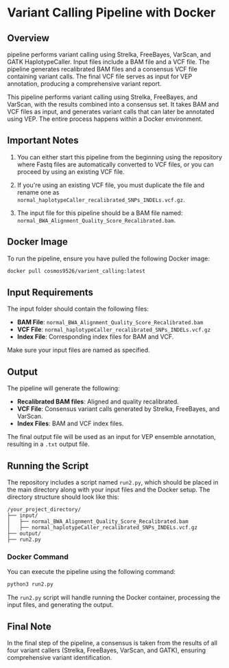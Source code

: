 
# Variant Calling Pipeline with Docker
## Overview
 pipeline performs variant calling using Strelka, FreeBayes, VarScan, and GATK HaplotypeCaller. Input files include a BAM file and a VCF file. The pipeline generates recalibrated BAM files and a consensus VCF file containing variant calls. The final VCF file serves as input for VEP annotation, producing a comprehensive variant report.



This pipeline performs variant calling using Strelka, FreeBayes, and VarScan, with the results combined into a consensus set. It takes BAM and VCF files as input, and generates variant calls that can later be annotated using VEP. The entire process happens within a Docker environment.

## Important Notes

1. You can either start this pipeline from the beginning using the repository where Fastq files are automatically converted to VCF files, or you can proceed by using an existing VCF file.
   
2. If you're using an existing VCF file, you must duplicate the file and rename one as `normal_haplotypeCaller_recalibrated_SNPs_INDELs.vcf.gz`.

3. The input file for this pipeline should be a BAM file named:  
   `normal_BWA_Alignment_Quality_Score_Recalibrated.bam`.

## Docker Image

To run the pipeline, ensure you have pulled the following Docker image:

```bash
docker pull cosmos9526/varient_calling:latest
```

## Input Requirements

The input folder should contain the following files:

- **BAM File**: `normal_BWA_Alignment_Quality_Score_Recalibrated.bam`
- **VCF File**: `normal_haplotypeCaller_recalibrated_SNPs_INDELs.vcf.gz`
- **Index File**: Corresponding index files for BAM and VCF.

Make sure your input files are named as specified.

## Output

The pipeline will generate the following:

- **Recalibrated BAM files**: Aligned and quality recalibrated.
- **VCF File**: Consensus variant calls generated by Strelka, FreeBayes, and VarScan.
- **Index Files**: BAM and VCF index files.

The final output file will be used as an input for VEP ensemble annotation, resulting in a `.txt` output file.

## Running the Script

The repository includes a script named `run2.py`, which should be placed in the main directory along with your input files and the Docker setup. The directory structure should look like this:

```
/your_project_directory/
├── input/
│   ├── normal_BWA_Alignment_Quality_Score_Recalibrated.bam
│   ├── normal_haplotypeCaller_recalibrated_SNPs_INDELs.vcf.gz
├── output/
├── run2.py
```

### Docker Command

You can execute the pipeline using the following command:

```bash
python3 run2.py
```

The `run2.py` script will handle running the Docker container, processing the input files, and generating the output.

## Final Note

In the final step of the pipeline, a consensus is taken from the results of all four variant callers (Strelka, FreeBayes, VarScan, and GATK), ensuring comprehensive variant identification.

